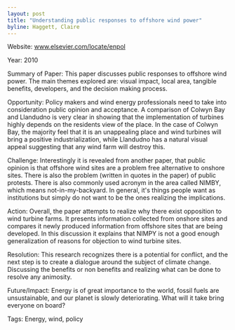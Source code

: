 ```yaml
---
layout: post
title: "Understanding public responses to offshore wind power"
byline: Haggett, Claire
---
```

Website: www.elsevier.com/locate/enpol

Year: 2010

Summary of Paper: This paper discusses public responses to offshore wind power. The main themes explored are: visual impact, local area, tangible benefits, developers, and the decision making process.

Opportunity: Policy makers and wind energy professionals need to take into consideration public opinion and acceptance. A comparison of Colwyn Bay and Llandudno is very clear in showing that the implementation of turbines highly depends on the residents view of the place. In the case of Colwyn Bay, the majority feel that it is an unappealing place and wind turbines will bring a positive industrialization, while Llandudno has a natural visual appeal suggesting that any wind farm will destroy this. 

Challenge: Interestingly it is revealed from another paper, that public opinion is that offshore wind sites are a problem free alternative to onshore sites. There is also the problem (written in quotes in the paper) of public protests. There is also commonly used acronym in the area called NIMBY, which means not-in-my-backyard. In general, it's things people want as institutions but simply do not want to be the ones realizing the implications. 

Action: Overall, the paper attempts to realize why there exist opposition to wind turbine farms. It presents information collected from onshore sites and compares it newly produced information from offshore sites that are being developed. In this discussion it explains that NIMPY is not a good enough generalization of reasons for objection to wind turbine sites. 

Resolution: This research recognizes there is a potential for conflict, and the next step is to create a dialogue around the subject of climate change. Discussing the benefits or non benefits and realizing what can be done to resolve any animosity.

Future/Impact: Energy is of great importance to the world, fossil fuels are unsustainable, and our planet is slowly deteriorating. What will it take bring everyone on board?

Tags: Energy, wind, policy